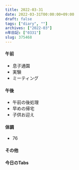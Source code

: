 ```yaml
---
title: 2022-03-31
date: 2022-03-31T00:00:00+09:00
draft: false
tags: ["diary", ""]
archives: ["2022-03"]
n年日記: ["0331"]
slug: 375468
---
```

#### 午前
- 息子通園
- 実験
- ミーティング
#### 午後
- 午前の後処理
- 早めの帰宅
- 子供お迎え
#### 体調
- 76
#### その他
#### 今日のTabs